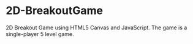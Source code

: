 # 2D-BreakoutGame
2D Breakout Game using HTML5 Canvas and JavaScript. The game is a single-player 5 level game. 
